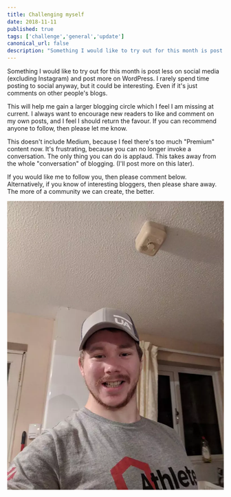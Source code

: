 ```yaml
---
title: Challenging myself
date: 2018-11-11
published: true
tags: ['challenge','general','update']
canonical_url: false
description: "Something I would like to try out for this month is post less on social media (excluding Instagram) and post more on WordPress. I rarely spend time posting to social anyway, but it could be interesting. Even if it's just comments on other people's blogs."
---
```


Something I would like to try out for this month is post less on social media (excluding Instagram) and post more on WordPress. I rarely spend time posting to social anyway, but it could be interesting. Even if it's just comments on other people's blogs.

This will help me gain a larger blogging circle which I feel I am missing at current. I always want to encourage new readers to like and comment on my own posts, and I feel I should return the favour. If you can recommend anyone to follow, then please let me know.

This doesn't include Medium, because I feel there's too much "Premium" content now. It's frustrating, because you can no longer invoke a conversation. The only thing you can do is applaud. This takes away from the whole "conversation" of blogging. (I'll post more on this later).

If you would like me to follow you, then please comment below. Alternatively, if you know of interesting bloggers, then please share away. The more of a community we can create, the better.

![](./images/IMG_20181022_194724-e1541969847921.webp)
